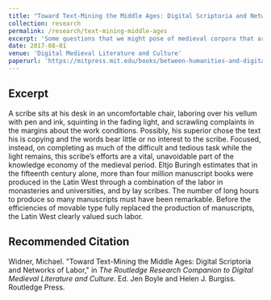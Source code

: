 ```yaml
---
title: "Toward Text-Mining the Middle Ages: Digital Scriptoria and Networks of Labor"
collection: research
permalink: /research/text-mining-middle-ages
excerpt: 'Some questions that we might pose of medieval corpora that are currently impossible to answer definitively, but that would become possible if we encourage digital scriptoria include: How did genres develop and change over time? What are the salient stylistic features of genres and vernacular literatures? Do these stylistic or topical markers vary across regions within the same language?'
date: 2017-08-01
venue: 'Digital Medieval Literature and Culture'
paperurl: 'https://mitpress.mit.edu/books/between-humanities-and-digital'
---
```

Excerpt
------
A scribe sits at his desk in an uncomfortable chair, laboring over his vellum with pen and ink, squinting in the fading light, and scrawling complaints in the margins about the work conditions. Possibly, his superior chose the text his is copying and the words bear little or no interest to the scribe. Focused, instead, on completing as much of the difficult and tedious task while the light remains, this scribe’s efforts are a vital, unavoidable part of the knowledge economy of the medieval period. Eltjo Buringh estimates that in the fifteenth century alone, more than four million manuscript books were produced in the Latin West through a combination of the labor in monasteries and universities, and by lay scribes. The number of long hours to produce so many manuscripts must have been remarkable. Before the efficiencies of movable type fully replaced the production of manuscripts, the Latin West clearly valued such labor. 

Recommended Citation
------
Widner, Michael. "Toward Text-Mining the Middle Ages: Digital Scriptoria and Networks of Labor," in _The Routledge Research Companion to Digital Medieval Literature and Culture_. Ed. Jen Boyle and Helen J. Burgiss. Routledge Press.
